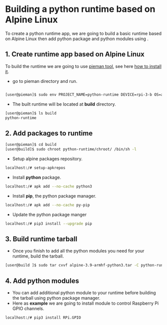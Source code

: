 # Building a python runtime based on Alpine Linux

To create a python runtime app, we are going to build a basic runtime based on Alpine Linux  then add python package
and python modules using .


## 1. Create runtime app based on Alpine Linux

To build the runtime we are going to use [pieman tool](https://github.com/tolstoyevsky/pieman), see here [how to install it](../apps/build/build-runtime#installing--pieman-tool).

   - go to pieman directory and run.

```bash

[user@pieman]$ sudo env PROJECT_NAME=python-runtime DEVICE=rpi-3-b OS=alpine-3.9-armhf CREATE_ONLY_CHROOT=true ./pieman.sh

```
   - The built runtime will be located at **build** directory.

```bash
[user@pieman]$ ls build
python-runtime

```


## 2. Add packages to runtime


```bash
[user@pieman]$ cd build
[user@build]$ sudo chroot python-runtime/chroot/ /bin/sh -l
```

   - Setup alpine packages repository.

```bash
localhost:/# setup-apkrepos
```
   - Install **python** package.

```bash
localhost:/# apk add --no-cache python3
```
   - Install **pip**, the python package manager.

```bash   
localhost:/# apk add --no-cache py-pip
```
   - Update the python package manger 
 
 ```bash
 localhost:/# pip3 install --upgrade pip
 ```
  
  
## 3. Build runtime tarball

   - Once you finish to add all the python modules you need for your runtime, build the tarball.

```bash
[user@build ]$ sudo tar cvvf alpine-3.9-armhf-python3.tar -C python-runtime/chroot/ .
```

## 4. Add python modules

   - You can add additional python module to your runtime before building the tarball using python package manager.
   - Here as **example** we are going to install module to control Raspberry Pi GPIO channels. 


```bash 
localhost:/# pip3 install RPi.GPIO
```


